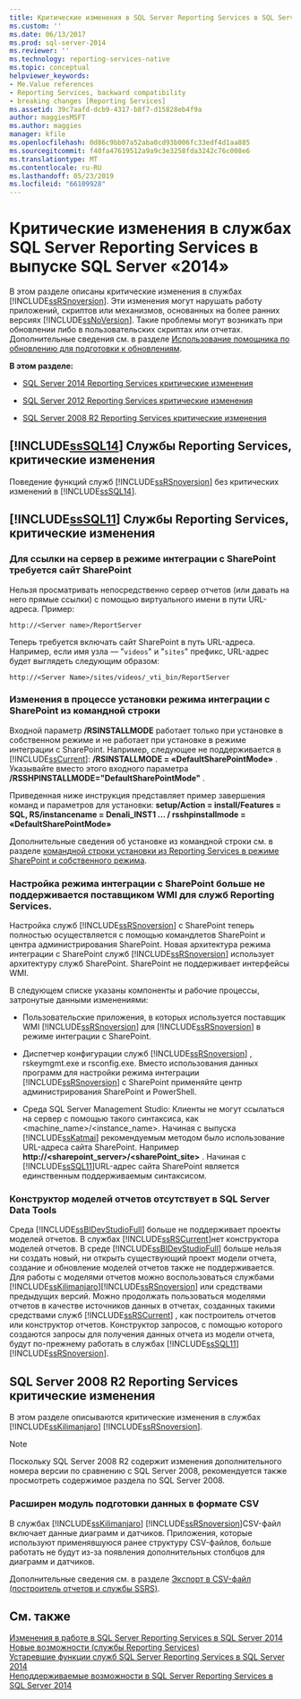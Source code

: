 ```yaml
---
title: Критические изменения в SQL Server Reporting Services в SQL Server 2014 | Документация Майкрософт
ms.custom: ''
ms.date: 06/13/2017
ms.prod: sql-server-2014
ms.reviewer: ''
ms.technology: reporting-services-native
ms.topic: conceptual
helpviewer_keywords:
- Me.Value references
- Reporting Services, backward compatibility
- breaking changes [Reporting Services]
ms.assetid: 39c7aafd-dcb9-4317-b8f7-d15828eb4f9a
author: maggiesMSFT
ms.author: maggies
manager: kfile
ms.openlocfilehash: 0d86c9bb07a52aba0cd93b006fc33edf4d1aa885
ms.sourcegitcommit: f40fa47619512a9a9c3e3258fda3242c76c008e6
ms.translationtype: MT
ms.contentlocale: ru-RU
ms.lasthandoff: 05/23/2019
ms.locfileid: "66109928"
---
```

# <a name="breaking-changes-in-sql-server-reporting-services-in-sql-server-2014"></a>Критические изменения в службах SQL Server Reporting Services в выпуске SQL Server «2014»
  В этом разделе описаны критические изменения в службах [!INCLUDE[ssRSnoversion](../includes/ssrsnoversion-md.md)]. Эти изменения могут нарушать работу приложений, скриптов или механизмов, основанных на более ранних версиях [!INCLUDE[ssNoVersion](../includes/ssnoversion-md.md)]. Такие проблемы могут возникать при обновлении либо в пользовательских скриптах или отчетах. Дополнительные сведения см. в разделе [Использование помощника по обновлению для подготовки к обновлениям](../sql-server/install/use-upgrade-advisor-to-prepare-for-upgrades.md).  
  
 **В этом разделе:**  
  
-   [SQL Server 2014 Reporting Services критические изменения](#bkmk_sql14)  
  
-   [SQL Server 2012 Reporting Services критические изменения](#bkmk_rc0)  
  
-   [SQL Server 2008 R2 Reporting Services критические изменения](#bkmk_kj)  
  
##  <a name="bkmk_sql14"></a> [!INCLUDE[ssSQL14](../includes/sssql14-md.md)] Службы Reporting Services, критические изменения  
 Поведение функций служб [!INCLUDE[ssRSnoversion](../includes/ssrsnoversion-md.md)] без критических изменений в [!INCLUDE[ssSQL14](../includes/sssql14-md.md)].  
  
##  <a name="bkmk_rc0"></a> [!INCLUDE[ssSQL11](../includes/sssql11-md.md)] Службы Reporting Services, критические изменения  
  
### <a name="sharepoint-mode-server-references-require-the-sharepoint-site"></a>Для ссылки на сервер в режиме интеграции с SharePoint требуется сайт SharePoint  
 Нельзя просматривать непосредственно сервер отчетов (или давать на него прямые ссылки) с помощью виртуального имени в пути URL-адреса. Пример:  
  
 `http://<Server name>/ReportServer`  
  
 Теперь требуется включать сайт SharePoint в путь URL-адреса. Например, если имя узла — "`videos`" и "`sites`" префикс, URL-адрес будет выглядеть следующим образом:  
  
 `http://<Server Name>/sites/videos/_vti_bin/ReportServer`  
  
### <a name="changes-to-sharepoint-mode-command-line-installation"></a>Изменения в процессе установки режима интеграции с SharePoint из командной строки  
 Входной параметр **/RSINSTALLMODE** работает только при установке в собственном режиме и не работает при установке в режиме интеграции с SharePoint. Например, следующее не поддерживается в [!INCLUDE[ssCurrent](../includes/sscurrent-md.md)]: **/RSINSTALLMODE = «DefaultSharePointMode»** . Указывайте вместо этого входного параметра **/RSSHPINSTALLMODE="DefaultSharePointMode"** .  
  
 Приведенная ниже инструкция представляет пример завершения команд и параметров для установки: **setup/Action = install/Features = SQL, RS/instancename = Denali_INST1 … / rsshpinstallmode = «DefaultSharePointMode»**  
  
 Дополнительные сведения об установке из командной строки см. в разделе [командной строки установки из Reporting Services в режиме SharePoint и собственного режима](install-windows/install-reporting-services-at-the-command-prompt.md).  
  
### <a name="the-reporting-services-wmi-provider-no-longer-supports-configuration-of-sharepoint-mode"></a>Настройка режима интеграции с SharePoint больше не поддерживается поставщиком WMI для служб Reporting Services.  
 Настройка служб [!INCLUDE[ssRSnoversion](../includes/ssrsnoversion-md.md)] с SharePoint теперь полностью осуществляется с помощью командлетов SharePoint и центра администрирования SharePoint. Новая архитектура режима интеграции с SharePoint служб [!INCLUDE[ssRSnoversion](../includes/ssrsnoversion-md.md)] использует архитектуру служб SharePoint. SharePoint не поддерживает интерфейсы WMI.  
  
 В следующем списке указаны компоненты и рабочие процессы, затронутые данными изменениями:  
  
-   Пользовательские приложения, в которых используется поставщик WMI [!INCLUDE[ssRSnoversion](../includes/ssrsnoversion-md.md)] для [!INCLUDE[ssRSnoversion](../includes/ssrsnoversion-md.md)] в режиме интеграции с SharePoint.  
  
-   Диспетчер конфигурации служб [!INCLUDE[ssRSnoversion](../includes/ssrsnoversion-md.md)] , rskeymgmt.exe и rsconfig.exe. Вместо использования данных программ для настройки режима интеграции [!INCLUDE[ssRSnoversion](../includes/ssrsnoversion-md.md)] с SharePoint применяйте центр администрирования SharePoint и PowerShell.  
  
-   Среда SQL Server Management Studio: Клиенты не могут ссылаться на сервер с помощью такого синтаксиса, как <machine_name>/<instance_name>. Начиная с выпуска [!INCLUDE[ssKatmai](../includes/sskatmai-md.md)] рекомендуемым методом было использование URL-адреса сайта SharePoint. Например **http://<sharepoint_server>/<sharePoint_site>** . Начиная с [!INCLUDE[ssSQL11](../includes/sssql11-md.md)]URL-адрес сайта SharePoint является единственным поддерживаемым синтаксисом.  
  
### <a name="report-model-designer-is-not-available-in-sql-server-data-tools"></a>Конструктор моделей отчетов отсутствует в SQL Server Data Tools  
 Среда [!INCLUDE[ssBIDevStudioFull](../includes/ssbidevstudiofull-md.md)] больше не поддерживает проекты моделей отчетов. В службах [!INCLUDE[ssRSCurrent](../includes/ssrscurrent-md.md)]нет конструктора моделей отчетов. В среде [!INCLUDE[ssBIDevStudioFull](../includes/ssbidevstudiofull-md.md)] больше нельзя ни создать новый, ни открыть существующий проект модели отчета, создание и обновление моделей отчетов также не поддерживается. Для работы с моделями отчетов можно воспользоваться службами [!INCLUDE[ssKilimanjaro](../includes/sskilimanjaro-md.md)][!INCLUDE[ssRSnoversion](../includes/ssrsnoversion-md.md)] или средствами предыдущих версий. Можно продолжать пользоваться моделями отчетов в качестве источников данных в отчетах, созданных такими средствами служб [!INCLUDE[ssRSCurrent](../includes/ssrscurrent-md.md)] , как построитель отчетов или конструктор отчетов. Конструктор запросов, с помощью которого создаются запросы для получения данных отчета из модели отчета, будут по-прежнему работать в службах [!INCLUDE[ssSQL11](../includes/sssql11-md.md)][!INCLUDE[ssRSnoversion](../includes/ssrsnoversion-md.md)].  
  
##  <a name="bkmk_kj"></a> SQL Server 2008 R2 Reporting Services критические изменения  
 В этом разделе описываются критические изменения в службах [!INCLUDE[ssKilimanjaro](../includes/sskilimanjaro-md.md)] [!INCLUDE[ssRSnoversion](../includes/ssrsnoversion-md.md)].  
  
> [!NOTE]  
>  Поскольку SQL Server 2008 R2 содержит изменения дополнительного номера версии по сравнению с SQL Server 2008, рекомендуется также просмотреть содержимое раздела по SQL Server 2008.  
  
### <a name="expanded-csv-data-renderer"></a>Расширен модуль подготовки данных в формате CSV  
 В службах [!INCLUDE[ssKilimanjaro](../includes/sskilimanjaro-md.md)] [!INCLUDE[ssRSnoversion](../includes/ssrsnoversion-md.md)]CSV-файл включает данные диаграмм и датчиков. Приложения, которые используют применявшуюся ранее структуру CSV-файлов, больше работать не будут из-за появления дополнительных столбцов для диаграмм и датчиков.  
  
 Дополнительные сведения см. в разделе [Экспорт в CSV-файл &#40;построитель отчетов и службы SSRS&#41;](report-builder/exporting-to-a-csv-file-report-builder-and-ssrs.md).  
  
## <a name="see-also"></a>См. также  
 [Изменения в работе в SQL Server Reporting Services в SQL Server 2014](behavior-changes-to-sql-server-reporting-services-in-sql-server-2016.md)   
 [Новые возможности &#40;службы Reporting Services&#41;](what-s-new-reporting-services.md)   
 [Устаревшие функции служб SQL Server Reporting Services в SQL Server 2014](deprecated-features-in-sql-server-reporting-services-ssrs.md)   
 [Неподдерживаемые возможности в SQL Server Reporting Services в SQL Server 2014](discontinued-functionality-to-sql-server-reporting-services-in-sql-server.md)  
  
  
